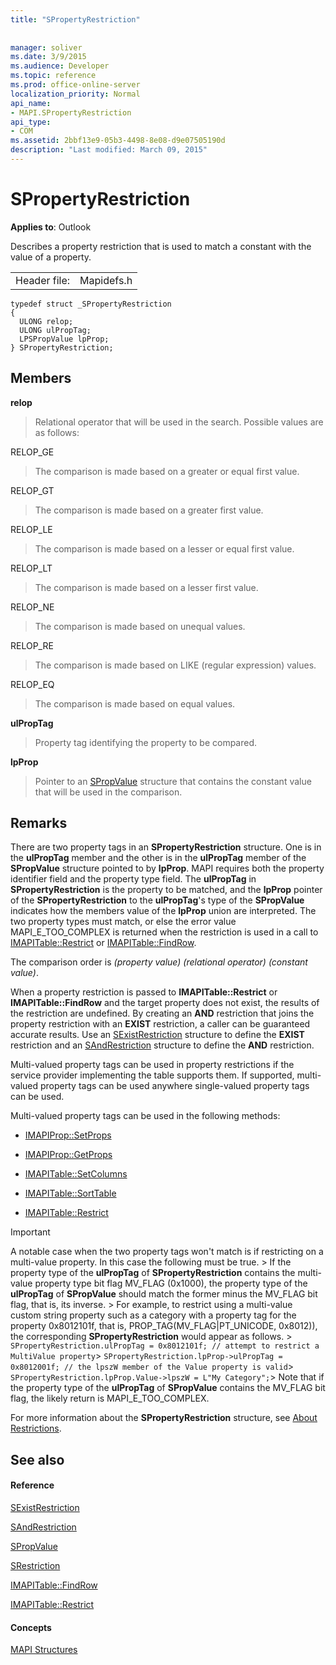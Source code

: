 ```yaml
---
title: "SPropertyRestriction"
 
 
manager: soliver
ms.date: 3/9/2015
ms.audience: Developer
ms.topic: reference
ms.prod: office-online-server
localization_priority: Normal
api_name:
- MAPI.SPropertyRestriction
api_type:
- COM
ms.assetid: 2bbf13e9-05b3-4498-8e08-d9e07505190d
description: "Last modified: March 09, 2015"
---
```


# SPropertyRestriction

  
  
**Applies to**: Outlook 
  
Describes a property restriction that is used to match a constant with the value of a property.
  
|||
|:-----|:-----|
|Header file:  <br/> |Mapidefs.h  <br/> |
   
```
typedef struct _SPropertyRestriction
{
  ULONG relop;
  ULONG ulPropTag;
  LPSPropValue lpProp;
} SPropertyRestriction;

```

## Members

 **relop**
  
> Relational operator that will be used in the search. Possible values are as follows:
    
RELOP_GE 
  
> The comparison is made based on a greater or equal first value.
    
RELOP_GT 
  
> The comparison is made based on a greater first value.
    
RELOP_LE 
  
> The comparison is made based on a lesser or equal first value.
    
RELOP_LT 
  
> The comparison is made based on a lesser first value.
    
RELOP_NE 
  
> The comparison is made based on unequal values.
    
RELOP_RE 
  
> The comparison is made based on LIKE (regular expression) values.
    
RELOP_EQ 
  
> The comparison is made based on equal values.
    
 **ulPropTag**
  
> Property tag identifying the property to be compared. 
    
 **lpProp**
  
> Pointer to an [SPropValue](spropvalue.md) structure that contains the constant value that will be used in the comparison. 
    
## Remarks

There are two property tags in an **SPropertyRestriction** structure. One is in the **ulPropTag** member and the other is in the **ulPropTag** member of the **SPropValue** structure pointed to by **lpProp**. MAPI requires both the property identifier field and the property type field. The **ulPropTag** in **SPropertyRestriction** is the property to be matched, and the **lpProp** pointer of the **SPropertyRestriction** to the **ulPropTag**'s type of the **SPropValue** indicates how the members value of the **lpProp** union are interpreted. The two property types must match, or else the error value MAPI_E_TOO_COMPLEX is returned when the restriction is used in a call to [IMAPITable::Restrict](imapitable-restrict.md) or [IMAPITable::FindRow](imapitable-findrow.md). 
  
The comparison order is  _(property value) (relational operator) (constant value)_.
  
When a property restriction is passed to **IMAPITable::Restrict** or **IMAPITable::FindRow** and the target property does not exist, the results of the restriction are undefined. By creating an **AND** restriction that joins the property restriction with an **EXIST** restriction, a caller can be guaranteed accurate results. Use an [SExistRestriction](sexistrestriction.md) structure to define the **EXIST** restriction and an [SAndRestriction](sandrestriction.md) structure to define the **AND** restriction. 
  
Multi-valued property tags can be used in property restrictions if the service provider implementing the table supports them. If supported, multi-valued property tags can be used anywhere single-valued property tags can be used. 
  
Multi-valued property tags can be used in the following methods:
  
- [IMAPIProp::SetProps](imapiprop-setprops.md)
    
- [IMAPIProp::GetProps](imapiprop-getprops.md)
    
- [IMAPITable::SetColumns](imapitable-setcolumns.md)
    
- [IMAPITable::SortTable](imapitable-sorttable.md)
    
- [IMAPITable::Restrict](imapitable-restrict.md)
    
> [!IMPORTANT]
> A notable case when the two property tags won't match is if restricting on a multi-value property. In this case the following must be true. > If the property type of the **ulPropTag** of **SPropertyRestriction** contains the multi-value property type bit flag MV_FLAG (0x1000), the property type of the **ulPropTag** of **SPropValue** should match the former minus the MV_FLAG bit flag, that is, its inverse. > For example, to restrict using a multi-value custom string property such as a category with a property tag for the property 0x8012101f, that is, PROP_TAG(MV_FLAG|PT_UNICODE, 0x8012)), the corresponding **SPropertyRestriction** would appear as follows. >  `SPropertyRestriction.ulPropTag = 0x8012101f; // attempt to restrict a MultiValue property`>  `SPropertyRestriction.lpProp->ulPropTag = 0x8012001f; // the lpszW member of the Value property is valid`>  `SPropertyRestriction.lpProp.Value->lpszW = L"My Category";`> Note that if the property type of the **ulPropTag** of **SPropValue** contains the MV_FLAG bit flag, the likely return is MAPI_E_TOO_COMPLEX. 
  
For more information about the **SPropertyRestriction** structure, see [About Restrictions](about-restrictions.md). 
  
## See also

#### Reference

[SExistRestriction](sexistrestriction.md)
  
[SAndRestriction](sandrestriction.md)
  
[SPropValue](spropvalue.md)
  
[SRestriction](srestriction.md)
  
[IMAPITable::FindRow](imapitable-findrow.md)
  
[IMAPITable::Restrict](imapitable-restrict.md)
#### Concepts

[MAPI Structures](mapi-structures.md)

